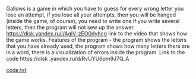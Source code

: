 Gallows is a game in which you have to guess for every wrong letter you lose an attempt, if you lose all your attempts, then you will be hanged (inside the game, of course), you need to write one if you write several letters, then the program will not sew up the answer.
https://disk.yandex.ru/i/AglV-zEO0dyhcg link to the video that shows how the game works.
Features of the program - the program shows the letters that you have already used, the program shows how many letters there are in a word, there is a visualization of errors inside the program.
Link to the code https://disk .yandex.ru/d/RvUYU6pm9J7Q_A

[code.txt](https://github.com/Amperiul/Bicelica/files/10995305/code.txt)
